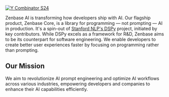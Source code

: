 <div align="left">
  <div>
    <a href="#"><img src="https://img.shields.io/badge/Y%20Combinator-S24-orange?style=flat-square" alt="Y Combinator S24"></a>
  </div>
</div>


Zenbase AI is transforming how developers ship with AI. Our flagship product, Zenbase Core, is a library for programming — not prompting — AI in production. It's a spin-out of [Stanford NLP's DSPy](https://github.com/stanfordnlp/dspy) project, initiated by key contributors. While DSPy excels as a framework for R&D, Zenbase aims to be its counterpart for software engineering. We enable developers to create better user experiences faster by focusing on programming rather than prompting.

## Our Mission

We aim to revolutionize AI prompt engineering and optimize AI workflows across various industries, empowering developers and companies to enhance their AI capabilities efficiently.